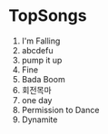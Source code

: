 # TopSongs

1. I'm Falling
2. abcdefu
3. pump it up
4. Fine
5. Bada Boom
6. 회전목마
7. one day
8. Permission to Dance
9. Dynamite
